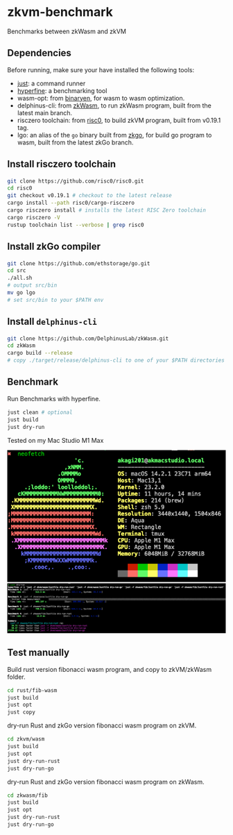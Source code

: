 # zkvm-benchmark

Benchmarks between zkWasm and zkVM

## Dependencies

Before running, make sure your have installed the following tools:

* [just](https://github.com/casey/just): a command runner
* [hyperfine](https://github.com/sharkdp/hyperfine): a benchmarking tool
* wasm-opt: from [binaryen](https://github.com/WebAssembly/binaryen), for wasm to wasm optimization.
* delphinus-cli: from [zkWasm](https://github.com/DelphinusLab/zkWasm), to run zkWasm program, built from the latest main branch.
* risczero toolchain: from [risc0](https://github.com/risc0/risc0), to build zkVM program, built from v0.19.1 tag.
* lgo: an alias of the `go` binary built from [zkgo](https://github.com/ethstorage/go/tree/zkGo), for build go program to wasm, built from the latest zkGo branch.

## Install risczero toolchain

```sh
git clone https://github.com/risc0/risc0.git
cd risc0
git checkout v0.19.1 # checkout to the latest release
cargo install --path risc0/cargo-risczero
cargo risczero install # installs the latest RISC Zero toolchain
cargo risczero -V
rustup toolchain list --verbose | grep risc0
```

## Install zkGo compiler

```sh
git clone https://github.com/ethstorage/go.git
cd src
./all.sh
# output src/bin
mv go lgo
# set src/bin to your $PATH env
```

## Install `delphinus-cli`

```sh
git clone https://github.com/DelphinusLab/zkWasm.git
cd zkWasm
cargo build --release
# copy ./target/release/delphinus-cli to one of your $PATH directories
```

## Benchmark

Run Benchmarks with hyperfine.

```sh
just clean # optional
just build
just dry-run
```

Tested on my Mac Studio M1 Max

![macos_profile](assets/macos_profile.jpg)
![zkvm_bench](assets/zkvm_bench.png)

## Test manually

Build rust version fibonacci wasm program, and copy to zkVM/zkWasm folder.

```sh
cd rust/fib-wasm
just build
just opt
just copy
```

dry-run Rust and zkGo version fibonacci wasm program on zkVM.

```sh
cd zkvm/wasm
just build
just opt
just dry-run-rust
just dry-run-go
```

dry-run Rust and zkGo version fibonacci wasm program on zkWasm.

```sh
cd zkwasm/fib
just build
just opt
just dry-run-rust
just dry-run-go
```
